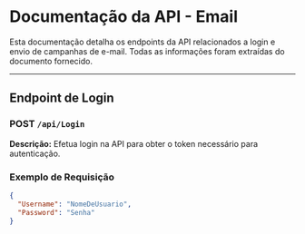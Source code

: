 # Documentação da API - Email

Esta documentação detalha os endpoints da API relacionados a login e envio de campanhas de e-mail. Todas as informações foram extraídas do documento fornecido.

---

## Endpoint de Login

### **POST** `/api/Login`

**Descrição:** Efetua login na API para obter o token necessário para autenticação.

### Exemplo de Requisição

```json
{
  "Username": "NomeDeUsuario",
  "Password": "Senha"
}
```
